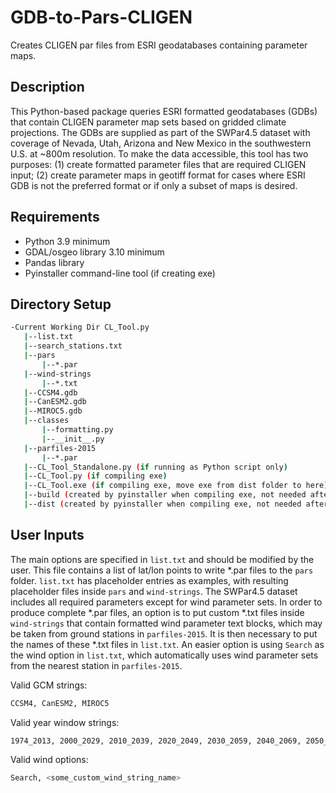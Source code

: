 # GDB-to-Pars-CLIGEN
Creates CLIGEN par files from ESRI geodatabases containing parameter maps.

## Description
This Python-based package queries ESRI formatted geodatabases (GDBs) that contain CLIGEN parameter map sets based on gridded climate projections. The GDBs are supplied as part of the SWPar4.5 dataset with coverage of Nevada, Utah, Arizona and New Mexico in the southwestern U.S. at ~800m resolution. To make the data accessible, this tool has two purposes: (1) create formatted parameter files that are required CLIGEN input; (2) create parameter maps in geotiff format for cases where ESRI GDB is not the preferred format or if only a subset of maps is desired.

## Requirements
- Python 3.9 minimum
- GDAL/osgeo library 3.10 minimum
- Pandas library
- Pyinstaller command-line tool (if creating exe)

## Directory Setup
```bash
-Current Working Dir CL_Tool.py
   |--list.txt
   |--search_stations.txt
   |--pars
       |--*.par
   |--wind-strings
       |--*.txt
   |--CCSM4.gdb
   |--CanESM2.gdb
   |--MIROC5.gdb
   |--classes
       |--formatting.py
       |--__init__.py
   |--parfiles-2015
       |--*.par
   |--CL_Tool_Standalone.py (if running as Python script only)
   |--CL_Tool.py (if compiling exe)
   |--CL_Tool.exe (if compiling exe, move exe from dist folder to here)
   |--build (created by pyinstaller when compiling exe, not needed after compiling)
   |--dist (created by pyinstaller when compiling exe, not needed after compiling)
```
## User Inputs
The main options are specified in `list.txt` and should be modified by the user. This file contains a list of lat/lon points to write *.par files to the `pars` folder. `list.txt` has placeholder entries as examples, with resulting placeholder files inside `pars` and `wind-strings`. The SWPar4.5 dataset includes all required parameters except for wind parameter sets. In order to produce complete *.par files, an option is to put custom *.txt files inside `wind-strings` that contain formatted wind parameter text blocks, which may be taken from ground stations in `parfiles-2015`. It is then necessary to put the names of these *.txt files in `list.txt`. An easier option is using `Search` as the wind option in `list.txt`, which automatically uses wind parameter sets from the nearest station in `parfiles-2015`.

Valid GCM strings:
```sh
CCSM4, CanESM2, MIROC5
```

Valid year window strings:
```sh
1974_2013, 2000_2029, 2010_2039, 2020_2049, 2030_2059, 2040_2069, 2050_2079, 2060_2089, 2070_2099
```

Valid wind options:
```sh
Search, <some_custom_wind_string_name>
```

